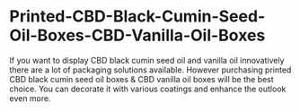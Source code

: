 # Printed-CBD-Black-Cumin-Seed-Oil-Boxes-CBD-Vanilla-Oil-Boxes
If you want to display CBD black cumin seed oil and vanilla oil innovatively there are a lot of packaging solutions available. However purchasing printed CBD black cumin seed oil boxes &amp; CBD vanilla oil boxes will be the best choice. You can decorate it with various coatings and enhance the outlook even more.
